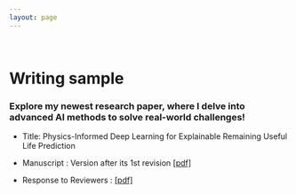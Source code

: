 ```yaml
---
layout: page
---
```


<br/>

# Writing sample

### Explore my newest research paper, where I delve into advanced AI methods to solve real-world challenges!

- Title: Physics-Informed Deep Learning for Explainable Remaining Useful Life Prediction

- Manuscript : Version after its 1st revision [[pdf]](https://drive.google.com/file/d/1XAs6LS1Yx83Ps_4Eb0zINzDuB4DDEpkB/view?usp=drive_link)

- Response to Reviewers : [[pdf]](https://drive.google.com/file/d/1BpZyeMK6PVN5mJ6tFajzJGt-YDsYNJyF/view?usp=drive_link)

<br/>
